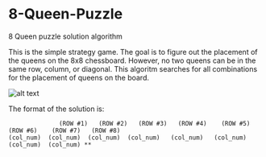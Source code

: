 # 8-Queen-Puzzle
8 Queen puzzle solution algorithm

This is the simple strategy game. The goal is to figure out the placement of the queens on the 8x8 chessboard. However, no two queens can be in the same row, column, or diagonal. This algoritm searches for all combinations for the placement of queens on the board. 


![alt text](http://www.aiai.ed.ac.uk/~gwickler/images/8-queens-config.png)


The format of the solution is: 

                  (ROW #1)   (ROW #2)   (ROW #3)   (ROW #4)    (ROW #5)    (ROW #6)    (ROW #7)   (ROW #8)                                                   (col_num)  (col_num)  (col_num)  (col_num)   (col_num)   (col_num)   (col_num)  (col_num) **



